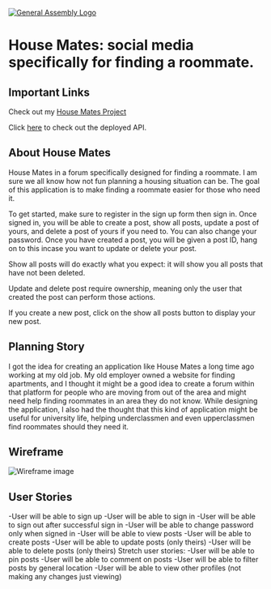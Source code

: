 [![General Assembly Logo](https://camo.githubusercontent.com/1a91b05b8f4d44b5bbfb83abac2b0996d8e26c92/687474703a2f2f692e696d6775722e636f6d2f6b6538555354712e706e67)](https://generalassemb.ly/education/web-development-immersive)

# House Mates: social media specifically for finding a roommate.

## Important Links

Check out my [House Mates Project](https://jbeecy.github.io/house-mates/)

Click [here](https://github.com/jbeecy/house-mates-api) to check out the deployed API.

## About House Mates

House Mates in a forum specifically designed for finding a roommate. I am sure we all know how not fun planning a housing situation can be. The goal of this application is to make finding a roommate easier for those who need it. 

To get started, make sure to register in the sign up form then sign in. Once signed in, you will be able to create a post, show all posts, update a post of yours, and delete a post of yours if you need to. You can also change your password. Once you have created a post, you will be given a post ID, hang on to this incase you want to update or delete your post. 

Show all posts will do exactly what you expect: it will show you all posts that have not been deleted. 

Update and delete post require ownership, meaning only the user that created the post can perform those actions.

If you create a new post, click on the show all posts button to display your new post.

## Planning Story

I got the idea for creating an application like House Mates a long time ago working at my old job. My old employer owned a website for finding apartments, and I thought it might be a good idea to create a forum within that platform for people who are moving from out of the area and might need help finding roommates in an area they do not know. While designing the application, I also had the thought that this kind of application might be useful for university life, helping underclassmen and even upperclassmen find roommates should they need it.

## Wireframe

![Wireframe image](https://media.git.generalassemb.ly/user/37148/files/35238980-f9cf-11eb-876e-a06a8f70835f)

## User Stories
-User will be able to sign up
-User will be able to sign in
-User will be able to sign out after successful sign in
-User will be able to change password only when signed in
-User will be able to view posts
-User will be able to create posts
-User will be able to update posts (only theirs)
-User will be able to delete posts (only theirs)
Stretch user stories:
-User will be able to pin posts
-User will be able to comment on posts
-User will be able to filter posts by general location
-User will be able to view other profiles (not making any changes just viewing)

